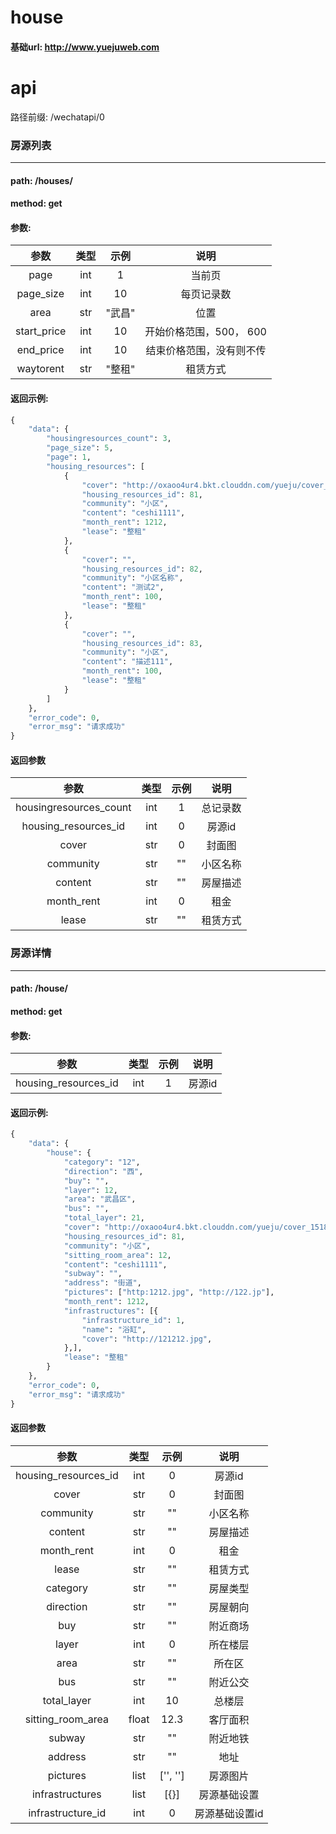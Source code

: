 # house

#### 基础url: http://www.yuejuweb.com

# api

路径前缀: /wechatapi/0


### 房源列表

***

#### path: /houses/
#### method: get
#### 参数:

|参数|类型|示例|说明|
|:-------------:|:-------------:|:-------------:|:-------------:|
|page|int|1|当前页|
|page_size|int|10|每页记录数|
|area|str|"武昌"|位置|
|start_price|int|10|开始价格范围，500， 600|
|end_price|int|10|结束价格范围，没有则不传|
|waytorent|str|"整租"|租赁方式|

#### 返回示例:
```python
{
    "data": {
        "housingresources_count": 3,
        "page_size": 5,
        "page": 1,
        "housing_resources": [
            {
                "cover": "http://oxaoo4ur4.bkt.clouddn.com/yueju/cover_1518785074.png",
                "housing_resources_id": 81,
                "community": "小区",
                "content": "ceshi1111",
                "month_rent": 1212,
                "lease": "整租"
            },
            {
                "cover": "",
                "housing_resources_id": 82,
                "community": "小区名称",
                "content": "测试2",
                "month_rent": 100,
                "lease": "整租"
            },
            {
                "cover": "",
                "housing_resources_id": 83,
                "community": "小区",
                "content": "描述111",
                "month_rent": 100,
                "lease": "整租"
            }
        ]
    },
    "error_code": 0,
    "error_msg": "请求成功"
}
```

#### 返回参数
|参数|类型|示例|说明|
|:-------------:|:-------------:|:-------------:|:-------------:|
|housingresources_count|int|1|总记录数|
|housing_resources_id|int|0|房源id|
|cover|str|0|封面图|
|community|str|""|小区名称|
|content|str|""|房屋描述|
|month_rent|int|0|租金|
|lease|str|""|租赁方式|




### 房源详情

***

#### path: /house/
#### method: get
#### 参数:

|参数|类型|示例|说明|
|:-------------:|:-------------:|:-------------:|:-------------:|
|housing_resources_id|int|1|房源id|

#### 返回示例:
```python
{
    "data": {
        "house": {
            "category": "12",
            "direction": "西",
            "buy": "",
            "layer": 12,
            "area": "武昌区",
            "bus": "",
            "total_layer": 21,
            "cover": "http://oxaoo4ur4.bkt.clouddn.com/yueju/cover_1518785074.png",
            "housing_resources_id": 81,
            "community": "小区",
            "sitting_room_area": 12,
            "content": "ceshi1111",
            "subway": "",
            "address": "街道",
            "pictures": ["http:1212.jpg", "http://122.jp"],
            "month_rent": 1212,
            "infrastructures": [{
                "infrastructure_id": 1,
                "name": "浴缸",
                "cover": "http://121212.jpg",
            },],
            "lease": "整租"
        }
    },
    "error_code": 0,
    "error_msg": "请求成功"
}
```

#### 返回参数
|参数|类型|示例|说明|
|:-------------:|:-------------:|:-------------:|:-------------:|
|housing_resources_id|int|0|房源id|
|cover|str|0|封面图|
|community|str|""|小区名称|
|content|str|""|房屋描述|
|month_rent|int|0|租金|
|lease|str|""|租赁方式|
|category|str|""|房屋类型|
|direction|str|""|房屋朝向|
|buy|str|""|附近商场|
|layer|int|0|所在楼层|
|area|str|""|所在区|
|bus|str|""|附近公交|
|total_layer|int|10|总楼层|
|sitting_room_area|float|12.3|客厅面积|
|subway|str|""|附近地铁|
|address|str|""|地址|
|pictures|list|['', '']|房源图片|
|infrastructures|list|[{}]|房源基础设置|
|infrastructure_id|int|0|房源基础设置id|


